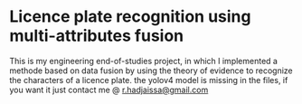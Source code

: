 # Licence plate recognition using multi-attributes fusion
This is my engineering end-of-studies project, in which I implemented a methode based on data fusion by using the theory of evidence to recognize the characters of a licence plate. 
the yolov4 model is missing in the files, if you want it just contact me @ r.hadjaissa@gmail.com 

